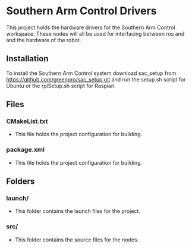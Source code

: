 # Southern Arm Control Drivers

This project holds the hardware drivers for the Southern Arm Control workspace. These nodes will all be used for interfacing between ros and and the hardware of the robot.

## Installation

To install the Southern Arm Control system download sac_setup from https://github.com/greenpro/sac_setup.git and run the setup.sh script for Ubuntu or the rpiSetup.sh script for Raspian.

## Files
### CMakeList.txt
* This file holds the project configuration for building.

### package.xml
* This file holds the project configuration for building.

## Folders
### launch/
* This folder contains the launch files for the project.

### src/
* This folder contains the source files for the nodes.
